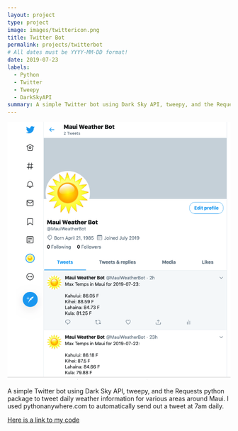 ```yaml
---
layout: project
type: project
image: images/twittericon.png
title: Twitter Bot
permalink: projects/twitterbot
# All dates must be YYYY-MM-DD format!
date: 2019-07-23
labels:
  - Python
  - Twitter
  - Tweepy
  - DarkSkyAPI
summary: A simple Twitter bot using Dark Sky API, tweepy, and the Requests python package to tweet daily weather information for various areas around Maui.
---
```


<img class="ui medium right floated rounded image" src="../images/mauiweatherbot.png">

A simple Twitter bot using Dark Sky API, tweepy, and the Requests python package to tweet daily weather information for various areas around Maui. I used pythonanywhere.com to automatically send out a tweet at 7am daily.


<a href="https://github.com/willardperalta/maui-weather-bot"><i class="large github icon"></i>Here is a link to my code</a>